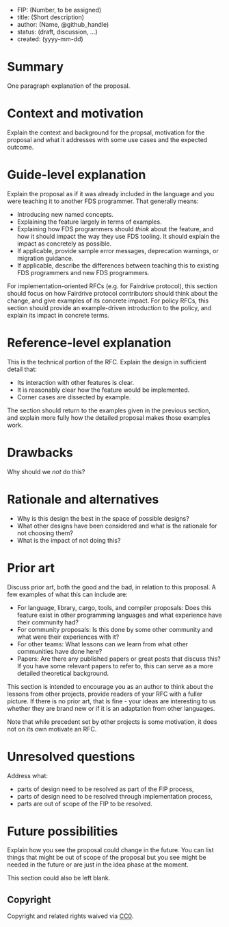 - FIP: (Number, to be assigned)
- title: (Short description)
- author: (Name, @github_handle)
- status: (draft, discussion, ...)
- created: (yyyy-mm-dd)

# Summary
One paragraph explanation of the proposal.

# Context and motivation
Explain the context and background for the propsal, motivation for the proposal and what it addresses with some use cases and the expected outcome.

# Guide-level explanation




Explain the proposal as if it was already included in the language and you were teaching it to another FDS programmer. That generally means:

- Introducing new named concepts.
- Explaining the feature largely in terms of examples.
- Explaining how FDS programmers should *think* about the feature, and how it should impact the way they use FDS tooling. It should explain the impact as concretely as possible.
- If applicable, provide sample error messages, deprecation warnings, or migration guidance.
- If applicable, describe the differences between teaching this to existing FDS programmers and new FDS programmers.

For implementation-oriented RFCs (e.g. for Fairdrive protocol), this section should focus on how Fairdrive protocol contributors should think about the change, and give examples of its concrete impact. For policy RFCs, this section should provide an example-driven introduction to the policy, and explain its impact in concrete terms.

# Reference-level explanation
[reference-level-explanation]: #reference-level-explanation

This is the technical portion of the RFC. Explain the design in sufficient detail that:

- Its interaction with other features is clear.
- It is reasonably clear how the feature would be implemented.
- Corner cases are dissected by example.

The section should return to the examples given in the previous section, and explain more fully how the detailed proposal makes those examples work.

# Drawbacks
[drawbacks]: #drawbacks

Why should we *not* do this?

# Rationale and alternatives
[rationale-and-alternatives]: #rationale-and-alternatives

- Why is this design the best in the space of possible designs?
- What other designs have been considered and what is the rationale for not choosing them?
- What is the impact of not doing this?

# Prior art
[prior-art]: #prior-art

Discuss prior art, both the good and the bad, in relation to this proposal.
A few examples of what this can include are:

- For language, library, cargo, tools, and compiler proposals: Does this feature exist in other programming languages and what experience have their community had?
- For community proposals: Is this done by some other community and what were their experiences with it?
- For other teams: What lessons can we learn from what other communities have done here?
- Papers: Are there any published papers or great posts that discuss this? If you have some relevant papers to refer to, this can serve as a more detailed theoretical background.

This section is intended to encourage you as an author to think about the lessons from other projects, provide readers of your RFC with a fuller picture.
If there is no prior art, that is fine - your ideas are interesting to us whether they are brand new or if it is an adaptation from other languages.

Note that while precedent set by other projects is some motivation, it does not on its own motivate an RFC.


# Unresolved questions
Address what:

- parts of design need to be resolved as part of the FIP process,
- parts of design need to be resolved through implementation process,
- parts are out of scope of the FIP to be resolved.

# Future possibilities
Explain how you see the proposal could change in the future. You can list things that might be out of scope of the proposal but you see might be needed in the future or are just in the idea phase at the moment.

This section could also be left blank. 

## Copyright

Copyright and related rights waived via [CC0](https://creativecommons.org/publicdomain/zero/1.0/).
